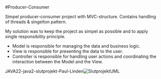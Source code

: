 #Producer-Consumer 

Simpel producer-consumer project with MVC-structure.
Contains handling of threads & singelton pattern.

My solution was to keep the project as simpel as possible and to apply single responsibility principle.
- Model is responsible for managing the data and business logic.
- View is responsible for presenting the data to the user.
- Controller is responsible for handling user actions and coordinating the interaction between the Model and the View.


JAVA22-java2-slutprojekt-Paul-Linden![SlutprojektUML](https://github.com/PaulLinden/JAVA22-java2-slutprojekt-Paul-Linden/assets/112555968/d7662ae5-d3d0-4eeb-be3e-9dd10ffdf923)
